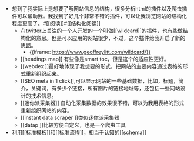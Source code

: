 - 想到了我实际上是想要了解网站信息的结构，很多分析html的插件以及爬虫插件可以帮助我。我找到了好几个非常不错的插件，可以让我浏览网站的结构化程度更高了。#[[阅读]]#[[结构化阅读]]
    - 在twitter上关注的一个人开发的一个叫做[[wildcard]]的插件，也有些做结构化的意思。但是可以应用的网站很少，不过，这个插件给我开启了新的思路。
        - {{iframe: https://www.geoffreylitt.com/wildcard/}}
    - [[headings map]] 有些像是smart toc，但是这个的适应性更好。
    - [[webdex ]]最好地体现了我想要的形式，把网站的主要内容通过表格的形式重新组织起来。
    - [[SEO meta in 1 click]],可以显示网站的一些基础数据，比如，标题，简介，关键词，有多少个链接，所有图片的链接地址等，还包括一些网站设计的技术信息。
    - [[迷你派采集器]] 自动化采集数据的效果很不错，可以为我用表格的形式重新组织网站的内容。
    - [[instant data scraper ]]类似迷你派采集器
    - [[datap ]]比较方便自定义，也是一个爬虫工具
- 利用[[标准模板]]和[[标准流程]]，相当于认知的[[schema]]
